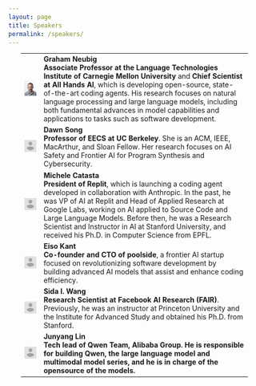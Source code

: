 ```yaml
---
layout: page
title: Speakers
permalink: /speakers/
---
```


<table class="speakers-table" style="margin-left: auto; margin-right: auto; width: 90%;border-collapse: collapse;">
  <tr>
    <td style="border: none;"><img src="/assets/img/speakers/neubig.jpg" width="200px" alt="Graham Neubig"></td>
    <td style="border: none;"><strong>Graham Neubig</strong><br><strong>Associate Professor at the Language Technologies Institute of Carnegie Mellon University</strong> and <strong>Chief Scientist at All Hands AI</strong>, which is developing open-source, state-of-the-art coding agents. His research focuses on natural language processing and large language models, including both fundamental advances in model capabilities and applications to tasks such as software development.</td>
  </tr>
  <tr>
    <td style="border: none;"><img src="/assets/img/speakers/avatar.png" width="200px" alt="Dawn Song"></td>
    <td style="border: none;"><strong>Dawn Song</strong><br><strong>Professor of EECS at UC Berkeley</strong>. She is an ACM, IEEE, MacArthur, and Sloan Fellow. Her research focuses on AI Safety and Frontier AI for Program Synthesis and Cybersecurity.</td>
  </tr>
  <tr>
    <td style="border: none;"><img src="/assets/img/speakers/avatar.png" width="200px" alt="Michele Catasta"></td>
    <td style="border: none;"><strong>Michele Catasta</strong><br><strong>President of Replit</strong>, which is launching a coding agent developed in collaboration with Anthropic. In the past, he was VP of AI at Replit and Head of Applied Research at Google Labs, working on AI applied to Source Code and Large Language Models. Before then, he was a Research Scientist and Instructor in AI at Stanford University, and received his Ph.D. in Computer Science from EPFL.</td>
  </tr>
  <tr>
    <td style="border: none;"><img src="/assets/img/speakers/avatar.png" width="200px" alt="Eiso Kant"></td>
    <td style="border: none;"><strong>Eiso Kant</strong><br><strong>Co-founder and CTO of poolside</strong>, a frontier AI startup focused on revolutionizing software development by building advanced AI models that assist and enhance coding efficiency.</td>
  </tr>
  <tr>
    <td style="border: none;"><img src="/assets/img/speakers/avatar.png" width="200px" alt="Sida I. Wang"></td>
    <td style="border: none;"><strong>Sida I. Wang</strong><br><strong>Research Scientist at Facebook AI Research (FAIR)</strong>. Previously, he was an instructor at Princeton University and the Institute for Advanced Study and obtained his Ph.D. from Stanford.</td>
  </tr>
  <tr>
    <td style="border: none;"><img src="/assets/img/speakers/avatar.png" width="200px" alt="Junyang Lin"></td>
    <td style="border: none;"><strong>Junyang Lin</strong><br><strong>Tech lead of Qwen Team, Alibaba Group. He is responsible for building Qwen, the large language model and multimodal model series, and he is in charge of the opensource of the models.</td>
  </tr>

</table>

